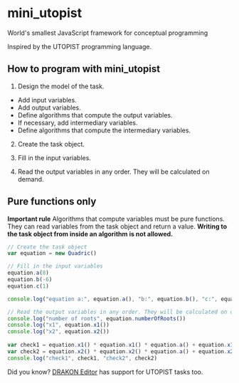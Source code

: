# mini_utopist
World's smallest JavaScript framework for conceptual programming

Inspired by the UTOPIST programming language.

## How to program with mini_utopist

1. Design the model of the task.

- Add input variables.
- Add output variables.
- Define algorithms that compute the output variables.
- If necessary, add intermediary variables.
- Define algorithms that compute the intermediary variables.

2. Create the task object.

3. Fill in the input variables.

4. Read the output variables in any order. They will be calculated on demand.

## Pure functions only

**Important rule**
Algorithms that compute variables must be pure functions.
They can read variables from the task object and return a value.
**Writing to the task object from inside an algorithm is not allowed.**

```javascript
// Create the task object
var equation = new Quadric()

// Fill in the input variables
equation.a(8)
equation.b(-6)
equation.c(1)

console.log("equation a:", equation.a(), "b:", equation.b(), "c:", equation.c())

// Read the output variables in any order. They will be calculated on demand.
console.log("number of roots", equation.numberOfRoots())
console.log("x1", equation.x1())
console.log("x2", equation.x2())
	
var check1 = equation.x1() * equation.x1() * equation.a() + equation.x1() * equation.b() + equation.c()
var check2 = equation.x2() * equation.x2() * equation.a() + equation.x2() * equation.b() + equation.c()
console.log("check1", check1, "check2", check2)
```

Did you know? [DRAKON Editor](https://github.com/stepan-mitkin/drakon_editor/tree/master/examples/JsUtopist) has support for UTOPIST tasks too.
